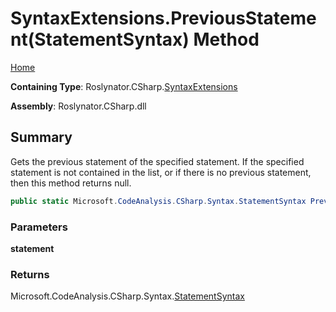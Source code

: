 # SyntaxExtensions\.PreviousStatement\(StatementSyntax\) Method

[Home](../../../../README.md)

**Containing Type**: Roslynator\.CSharp\.[SyntaxExtensions](../README.md)

**Assembly**: Roslynator\.CSharp\.dll

## Summary

Gets the previous statement of the specified statement\.
If the specified statement is not contained in the list, or if there is no previous statement, then this method returns null\.

```csharp
public static Microsoft.CodeAnalysis.CSharp.Syntax.StatementSyntax PreviousStatement(this Microsoft.CodeAnalysis.CSharp.Syntax.StatementSyntax statement)
```

### Parameters

**statement**

### Returns

Microsoft\.CodeAnalysis\.CSharp\.Syntax\.[StatementSyntax](https://docs.microsoft.com/en-us/dotnet/api/microsoft.codeanalysis.csharp.syntax.statementsyntax)

